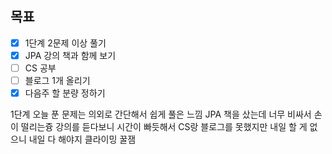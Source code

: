 ## 목표

- [x] 1단계 2문제 이상 풀기
- [x] JPA 강의 책과 함께 보기
- [ ] CS 공부
- [ ] 블로그 1개 올리기
- [x] 다음주 할 분량 정하기

1단계 오늘 푼 문제는 의외로 간단해서 쉽게 풀은 느낌
JPA 책을 샀는데 너무 비싸서 손이 떨리는즁
강의를 듣다보니 시간이 빠듯해서 CS랑 블로그를 못했지만 내일 할 게 없으니 내일 다 해야지
클라이밍 꿀잼
